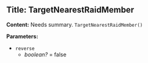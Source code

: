 ## Title: TargetNearestRaidMember

**Content:**
Needs summary.
`TargetNearestRaidMember()`

**Parameters:**
- `reverse`
  - *boolean?* = false